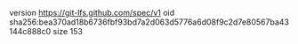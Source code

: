 version https://git-lfs.github.com/spec/v1
oid sha256:bea370ad18b6736fbf93bd7a2d063d5776a6d08f9c2d7e80567ba43144c888c0
size 153
